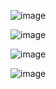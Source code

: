 ![image](https://github.com/Munikanth5/DevOps_Course/assets/30904324/d410817e-84a7-457f-af9c-8449db9e1310)







![image](https://github.com/Munikanth5/DevOps_Course/assets/30904324/5c626cbd-a8ec-4fad-8594-d8b76e3406be)









![image](https://github.com/Munikanth5/DevOps_Course/assets/30904324/47ae4365-152d-432b-94de-24ba74d35fcf)









![image](https://github.com/Munikanth5/DevOps_Course/assets/30904324/22e632ad-57f8-4958-a21b-642f39553314)


